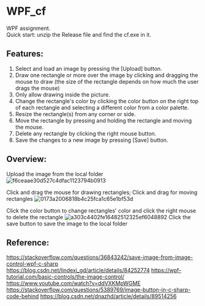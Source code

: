 # WPF_cf
WPF assignment.
<br /> Quick start: unzip the Release file and find the cf.exe in it.

## Features:
1. Select and load an image by pressing the [Upload] button.
2. Draw one rectangle or more over the image by clicking and dragging the
mouse to draw (the size of the rectangle depends on how much the user
drags the mouse)
3. Only allow drawing inside the picture.
4. Change the rectangle's color by clicking the color button on the right top of each rectangle and selecting a
different color from a color palette.
5. Resize the rectangle(s) from any corner or side.
6. Move the rectangle by pressing and holding the rectangle and moving the
mouse.
7. Delete any rectangle by clicking the right mouse button.
8. Save the changes to a new image by pressing [Save] button.

## Overview:
Upload the image from the local folder
![f6ceaae30d527c4dfac1123794b0913](https://user-images.githubusercontent.com/87664011/221990671-14d1b8b3-0215-4122-abbb-fc9a15856e4b.png)

Click and drag the mouse for drawing rectangles; Click and drag for moving rectangles
![0173a2006818b4c25fca1c65e1bf53d](https://user-images.githubusercontent.com/87664011/221990742-e19a409c-af00-48b2-b8d8-1279896f30fb.png)

Click the color button to change rectangles' color and click the right mouse to delete the rectangle
![a303c4402fe16482512325ef6048892](https://user-images.githubusercontent.com/87664011/221990769-2af2356e-584a-4c62-8c4b-0d4b9b473ad3.png)
Click the save button to save the image to the local folder

## Reference:
https://stackoverflow.com/questions/36843242/save-image-from-image-control-wpf-c-sharp
https://blog.csdn.net/lindexi_gd/article/details/84252774
https://wpf-tutorial.com/basic-controls/the-image-control/
https://www.youtube.com/watch?v=ddVXKMpWGME
https://stackoverflow.com/questions/5389769/image-button-in-c-sharp-code-behind
https://blog.csdn.net/dnazhd/article/details/89514256
